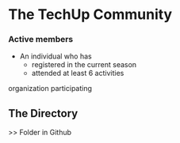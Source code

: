 # The TechUp Community









### Active members

* An individual who has
  * registered in the current season
  * attended at least 6 activities

organization participating&#x20;





## The Directory

\>> Folder in Github

